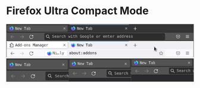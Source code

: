 # Firefox Ultra Compact Mode

<img src="screenshots/ff-ultra-theme.png" alt="">
<img src="screenshots/ff-theme-diff.png" alt="">
